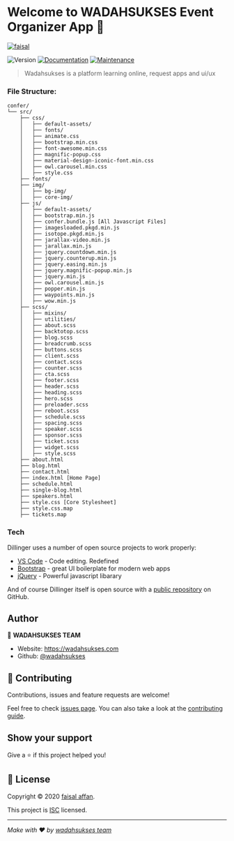 # Welcome to WADAHSUKSES Event Organizer App 👋

[![faisal](https://wadahsukses.com/assets/images/SVG/Otaklogo@2x.svg)](https://nodesource.com/products/nsolid)

![Version](https://img.shields.io/badge/version-1.1.0-blue.svg?cacheSeconds=2592000)
[![Documentation](https://img.shields.io/badge/documentation-yes-brightgreen.svg)](https://github.com/wadahsukses/GSAP-Apple-Animation#readme)
[![Maintenance](https://img.shields.io/badge/Maintained%3F-yes-green.svg)](https://github.com/wadahsukses/GSAP-Apple-Animation/graphs/commit-activity)

> Wadahsukses is a platform learning online, request apps and ui/ux

### File Structure:
```
confer/
└── src/
    ├── css/
    │   ├── default-assets/
    │   ├── fonts/
    │   ├── animate.css
    │   ├── bootstrap.min.css
    │   ├── font-awesome.min.css
    │   ├── magnific-popup.css
    │   ├── material-design-iconic-font.min.css
    │   ├── owl.carousel.min.css
    │   ├── style.css
    ├── fonts/
    ├── img/
    │   ├── bg-img/
    │   ├── core-img/
    ├── js/
    │   ├── default-assets/
    │   ├── bootstrap.min.js
    │   ├── confer.bundle.js [All Javascript Files]
    │   ├── imagesloaded.pkgd.min.js
    │   ├── isotope.pkgd.min.js
    │   ├── jarallax-video.min.js
    │   ├── jarallax.min.js
    │   ├── jquery.countdown.min.js
    │   ├── jquery.counterup.min.js
    │   ├── jquery.easing.min.js
    │   ├── jquery.magnific-popup.min.js
    │   ├── jquery.min.js
    │   ├── owl.carousel.min.js
    │   ├── popper.min.js
    │   ├── waypoints.min.js
    │   ├── wow.min.js
    ├── scss/
    │   ├── mixins/
    │   ├── utilities/
    │   ├── about.scss
    │   ├── backtotop.scss
    │   ├── blog.scss
    │   ├── breadcrumb.scss
    │   ├── buttons.scss
    │   ├── client.scss
    │   ├── contact.scss
    │   ├── counter.scss
    │   ├── cta.scss
    │   ├── footer.scss
    │   ├── header.scss
    │   ├── heading.scss
    │   ├── hero.scss
    │   ├── preloader.scss
    │   ├── reboot.scss
    │   ├── schedule.scss
    │   ├── spacing.scss
    │   ├── speaker.scss
    │   ├── sponsor.scss
    │   ├── ticket.scss
    │   ├── widget.scss
    │   ├── style.scss
    ├── about.html
    ├── blog.html
    ├── contact.html
    ├── index.html [Home Page]
    ├── schedule.html
    ├── single-blog.html
    ├── speakers.html
    ├── style.css [Core Stylesheet]
    ├── style.css.map
    ├── tickets.map   
```

### Tech

Dillinger uses a number of open source projects to work properly:

* [VS Code][vscode] - Code editing. Redefined
* [Bootstrap][Twitter Bootstrap] - great UI boilerplate for modern web apps
* [jQuery] - Powerful javascript libarary

And of course Dillinger itself is open source with a [public repository][dill]
 on GitHub.


## Author

👤 **WADAHSUKSES TEAM**

* Website: https://wadahsukses.com
* Github: [@wadahsukses](https://github.com/wadahsukses)

## 🤝 Contributing

Contributions, issues and feature requests are welcome!

Feel free to check [issues page](https://github.com/wadahsukses/GSAP-Apple-Animation/issues). You can also take a look at the [contributing guide](https://github.com/wadahsukses/GSAP-Apple-Animation/blob/master/CONTRIBUTING.md).

## Show your support

Give a ⭐️ if this project helped you!


## 📝 License

Copyright © 2020 [faisal affan](https://github.com/wadahsukses).

This project is [ISC](https://github.com/wadahsukses/GSAP-Apple-Animation/blob/master/LICENSE) licensed.

***
_Make with ❤️ by [wadahsukses team](http://instagram.com/wadahsukses)_



[//]: # (These are reference links used in the body of this note and get stripped out when the markdown processor does its job. There is no need to format nicely because it shouldn't be seen. Thanks SO - http://stackoverflow.com/questions/4823468/store-comments-in-markdown-syntax)


   [dill]: <https://github.com/joemccann/dillinger>
   [git-repo-url]: <https://github.com/joemccann/dillinger.git>
   [john gruber]: <http://daringfireball.net>
   [df1]: <http://daringfireball.net/projects/markdown/>
   [markdown-it]: <https://github.com/markdown-it/markdown-it>
   [Ace Editor]: <http://ace.ajax.org>
   [node.js]: <http://nodejs.org>
   [Twitter Bootstrap]: <http://twitter.github.com/bootstrap/>
   [jQuery]: <http://jquery.com>
   [@tjholowaychuk]: <http://twitter.com/tjholowaychuk>
   [express]: <http://expressjs.com>
   [AngularJS]: <http://angularjs.org>
   [Gulp]: <http://gulpjs.com>
   [vscode]: <https://code.visualstudio.com/>
   [Gsap Animation]: <https://greensock.com/gsap/>

   [PlDb]: <https://github.com/joemccann/dillinger/tree/master/plugins/dropbox/README.md>
   [PlGh]: <https://github.com/joemccann/dillinger/tree/master/plugins/github/README.md>
   [PlGd]: <https://github.com/joemccann/dillinger/tree/master/plugins/googledrive/README.md>
   [PlOd]: <https://github.com/joemccann/dillinger/tree/master/plugins/onedrive/README.md>
   [PlMe]: <https://github.com/joemccann/dillinger/tree/master/plugins/medium/README.md>
   [PlGa]: <https://github.com/RahulHP/dillinger/blob/master/plugins/googleanalytics/README.md>
